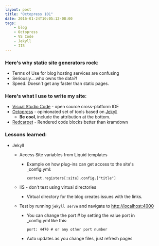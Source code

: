 ```yaml
---
layout: post
title: "Octopress 101"
date: 2016-01-24T10:05:12-08:00
tags:
    - blog
    - Octopress
    - VS Code
    - Jekyll
    - IIS
---
```


### Here's why static site generators rock:

* Terms of Use for blog hosting services are confusing
* Seriously....who owns the data?!
* Speed. Doesn't get any faster than static pages.

### Here's what I use to write my site:

* [Visual Studio Code](https://code.visualstudio.com/) - open source cross-platform IDE
* [Octopress](https://github.com/octopress/octopress) - opinionated set of tools based on [Jekyll](http://jekyllrb.com/)
    * **Be cool**, include the attribution at the bottom.
* [Redcarpet](https://github.com/vmg/redcarpet) - Rendered code blocks better than kramdown

### Lessons learned:

* Jekyll
    * Access Site variables from Liquid templates
        * Example on how plug-ins can get access to the site's _config.yml: 

            `context.registers[:site].config.["title"]`
        
    * IIS - don't test using virtual directories
        * Virtual directory for the blog creates issues with the links.

    * Test by running `jekyll serve` and navigate to [http://localhost:4000](http://localhost:4000) 
        * You can change the port # by setting the value port in _config.yml like this: 

            `port: 4470 # or any other port number`
    
        * Auto updates as you change files, just refresh pages
        